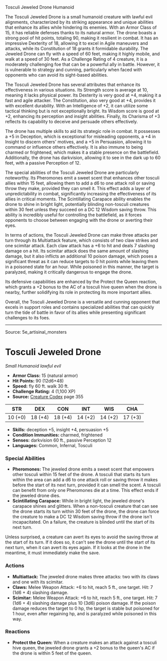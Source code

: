 <MonsterName/>Tosculi Jeweled Drone</MonsterName>
<CreatureType/>Humanoid</CreatureType>

<summary>The Tosculi Jeweled Drone is a small humanoid creature with lawful evil alignments, characterized by its striking appearance and unique abilities that enhance its allies while hindering its enemies. With an Armor Class of 15, it has reliable defenses thanks to its natural armor. The drone boasts a strong pool of hit points, totaling 90, making it resilient in combat. It has an impressive Dexterity of 18, allowing it to excel in Agile maneuvers and attacks, while its Constitution of 18 grants it formidable durability. The Jeweled Drone can fly with a speed of 60 feet, making it highly mobile, and walk at a speed of 30 feet. As a Challenge Rating of 4 creature, it is a moderately challenging foe that can be a powerful ally in battle. However, it is vulnerable to strategy and cunning, particularly when faced with opponents who can avoid its sight-based abilities.</summary>

<detail>

The Tosculi Jeweled Drone has several attributes that enhance its effectiveness in various situations. Its Strength score is average at 10, meaning it lacks physical power. Its Dexterity is very good at +4, making it a fast and agile attacker. The Constitution, also very good at +4, provides it with excellent durability. With an Intelligence of +2, it can utilize some tactical thinking but is not exceptionally bright. Its Wisdom score is good at +2, enhancing its perception and insight abilities. Finally, its Charisma of +3 reflects its capability to deceive and persuade others effectively.

The drone has multiple skills to aid its strategic role in combat. It possesses a +5 in Deception, which is exceptional for misleading opponents, a +4 in Insight to discern others' motives, and a +5 in Persuasion, allowing it to command or influence others effectively. It is also immune to being charmed or frightened, which makes it a stable presence on the battlefield. Additionally, the drone has darkvision, allowing it to see in the dark up to 60 feet, with a passive Perception of 12.

The special abilities of the Tosculi Jeweled Drone are particularly noteworthy. Its Pheromones emit a sweet scent that enhances other tosculi allies within 15 feet, allowing them to add a d6 to one attack roll or saving throw they make, provided they can smell it. This effect adds a layer of unpredictability in combat, significantly increasing the effectiveness of its allies in critical moments. The Scintillating Carapace ability enables the drone to shine in bright light, potentially blinding non-tosculi creatures within 30 feet unless they succeed on a DC 12 Wisdom saving throw. This ability is incredibly useful for controlling the battlefield, as it forces opponents to choose between engaging with the drone or averting their eyes.

In terms of actions, the Tosculi Jeweled Drone can make three attacks per turn through its Multiattack feature, which consists of two claw strikes and one scimitar attack. Each claw attack has a +6 to hit and deals 7 slashing damage on a hit. Its scimitar attack does the same amount of slashing damage, but it also inflicts an additional 10 poison damage, which poses a significant threat as it can reduce targets to 0 hit points while leaving them in a poisoned state for an hour. While poisoned in this manner, the target is paralyzed, making it critically dangerous to engage the drone.

Its defensive capabilities are enhanced by the Protect the Queen reaction, which grants a +2 bonus to the AC of a tosculi hive queen when the drone is nearby, further solidifying its role in protecting its more important allies.

Overall, the Tosculi Jeweled Drone is a versatile and cunning opponent that excels in support roles and contains specialized abilities that can quickly turn the tide of battle in favor of its allies while presenting significant challenges to its foes.</detail>



---

Source: 5e_artisinal_monsters

# Tosculi Jeweled Drone

*Small* *Humanoid* *lawful evil*

- **Armor Class:** 15 (natural armor)
- **Hit Points:** 90 (12d6+48)
- **Speed:** fly 60 ft. walk 30 ft.
- **Challenge Rating:** 4 (1,100 XP)
- **Source:** [Creature Codex](https://koboldpress.com/kpstore/product/creature-codex-for-5th-edition-dnd) page 355

| STR | DEX | CON | INT | WIS | CHA |
| --- | --- | --- | --- | --- | --- |
| 10 (+0) | 18 (+4) | 18 (+4) | 14 (+2) | 14 (+2) | 17 (+3) |

- **Skills:** deception +5, insight +4, persuasion +5
- **Condition Immunities:** charmed, frightened
- **Senses:** darkvision 60 ft., passive Perception 12
- **Languages:** Common, Infernal, Tosculi

### Special Abilities

- **Pheromones:** The jeweled drone emits a sweet scent that empowers other tosculi within 15 feet of the drone. A tosculi that starts its turn within the area can add a d6 to one attack roll or saving throw it makes before the start of its next turn, provided it can smell the scent. A tosculi can benefit from only one Pheromones die at a time. This effect ends if the jeweled drone dies.
- **Scintillating Carapace:** While in bright light, the jeweled drone's carapace shines and glitters. When a non-tosculi creature that can see the drone starts its turn within 30 feet of the drone, the drone can force the creature to make a DC 12 Wisdom saving throw if the drone isn't incapacitated. On a failure, the creature is blinded until the start of its next turn.

Unless surprised, a creature can avert its eyes to avoid the saving throw at the start of its turn. If it does so, it can't see the drone until the start of its next turn, when it can avert its eyes again. If it looks at the drone in the meantime, it must immediately make the save.

### Actions

- **Multiattack:** The jeweled drone makes three attacks: two with its claws and one with its scimitar.
- **Claws:** Melee Weapon Attack: +6 to hit, reach 5 ft., one target. Hit: 7 (1d6 + 4) slashing damage.
- **Scimitar:** Melee Weapon Attack: +6 to hit, reach 5 ft., one target. Hit: 7 (1d6 + 4) slashing damage plus 10 (3d6) poison damage. If the poison damage reduces the target to 0 hp, the target is stable but poisoned for 1 hour, even after regaining hp, and is paralyzed while poisoned in this way.

### Reactions

- **Protect the Queen:** When a creature makes an attack against a tosculi hive queen, the jeweled drone grants a +2 bonus to the queen's AC if the drone is within 5 feet of the queen.




